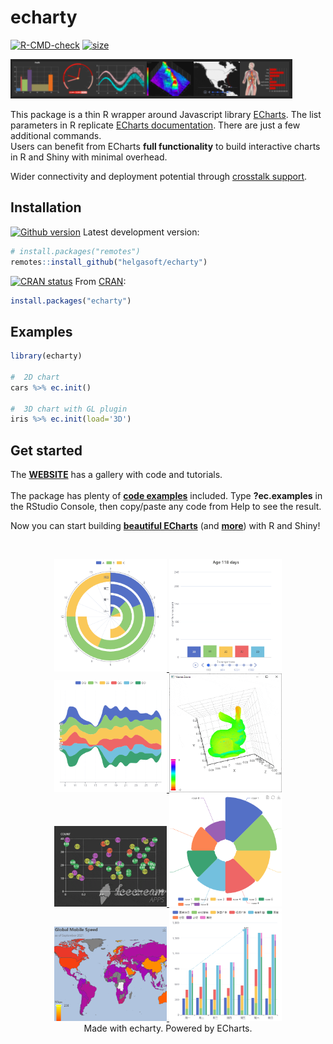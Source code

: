 
<!-- README.md is generated from README.Rmd. Please edit that file -->

# echarty

<!-- badges: start -->

[![R-CMD-check](https://github.com/helgasoft/echarty/actions/workflows/R-CMD-check.yaml/badge.svg)](https://github.com/helgasoft/echarty/actions/workflows/R-CMD-check.yaml)
[![size](https://img.shields.io/github/languages/code-size/helgasoft/echarty)](https://github.com/helgasoft/echarty/releases/)
<!--
[![CRAN
downloads](https://cranlogs.r-pkg.org/badges/last-day/echarty)](https://cranlogs.r-pkg.org/badges/last-day/echarty)   -->
<!-- badges: end -->

<a href='https://helgasoft.github.io/echarty'><img src="man/figs/echarty.gallery.png" alt="echarty.gallery" /></a>

This package is a thin R wrapper around Javascript library
[ECharts](https://echarts.apache.org/en/index.html). The list
parameters in R replicate [ECharts
documentation](https://echarts.apache.org/en/option.html). There are
just a few additional commands.  
Users can benefit from ECharts **full functionality** to build
interactive charts in R and Shiny with minimal overhead.  

Wider connectivity and deployment potential through [crosstalk
support](https://helgasoft.github.io/echarty/xtalk.html).  


## Installation

[![Github version](https://img.shields.io/github/v/release/helgasoft/echarty?label=github)](https://github.com/helgasoft/echarty/releases) 
Latest development version:

``` r
# install.packages("remotes")
remotes::install_github("helgasoft/echarty")
```

[![CRAN
status](https://www.r-pkg.org/badges/version/echarty)](https://cran.r-project.org/package=echarty) 
From [CRAN](https://CRAN.R-project.org):

``` r
install.packages("echarty")
```

## Examples

``` r
library(echarty)

#  2D chart
cars %>% ec.init()

#  3D chart with GL plugin
iris %>% ec.init(load='3D')
```

## Get started

The [**WEBSITE**](https://helgasoft.github.io/echarty) has a gallery with code and tutorials.  
<br /> The package has plenty of [**code
examples**](https://github.com/helgasoft/echarty/blob/main/R/examples.R)
included. Type
**?ec.examples** in the RStudio Console, then copy/paste any code from Help to
see the result.  

Now you can start building [**beautiful
ECharts**](https://echarts.apache.org/examples/en/index.html) (and
[**more**](https://www.makeapie.com)) with R and Shiny!

<br />
<p align="center">
<a href='https://helgasoft.github.io/echarty/gallery.html#maps' target='_blank'>
<img src="man/figs/ssPolarStack.png" alt="Polar Stack" width="180"/>
<img src="man/figs/ssBars.gif" width="180"/>
<img src="man/figs/ssThemeRiver.png" width="180"/>
<img src="man/figs/ssBunny.gif" width="180"/> <br />
<img src="man/figs/ssMorph.gif" width="180"/>
<img src="man/figs/ssRose.png" width="180"/>
<img src="man/figs/ssSpeed.png" width="180"/>
<img src="man/figs/ssStackBar.png" width="180"/></a> 
<br />Made with echarty. Powered by ECharts.
</p>
